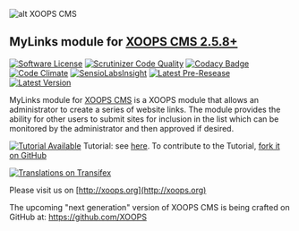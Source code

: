![alt XOOPS CMS](http://xoops.org/images/logoXoops4GithubRepository.png)
## MyLinks module for  [XOOPS CMS 2.5.8+](https://xoops.org)
[![Software License](https://img.shields.io/badge/license-GPL-brightgreen.svg?style=flat)](LICENSE)
[![Scrutinizer Code Quality](https://img.shields.io/scrutinizer/g/XoopsModules25x/mylinks.svg?style=flat)](https://scrutinizer-ci.com/g/XoopsModules25x/mylinks/?branch=master)
[![Codacy Badge](https://api.codacy.com/project/badge/grade/2d27c0023ee54f0b9ba2b5d17a68b2a5)](https://www.codacy.com/app/XoopsModules25x/mylinks)
[![Code Climate](https://img.shields.io/codeclimate/github/XoopsModules25x/mylinks.svg?style=flat)](https://codeclimate.com/github/XoopsModules25x/mylinks)
[![SensioLabsInsight](https://insight.sensiolabs.com/projects/aacda134-0f78-4d73-997a-b37194cfd7c4/mini.png)](https://insight.sensiolabs.com/projects/aacda134-0f78-4d73-997a-b37194cfd7c4)
[![Latest Pre-Resease](https://img.shields.io/github/tag/XoopsModules25x/mylinks.svg?style=flat)](https://github.com/XoopsModules25x/mylinks/tags/)
[![Latest Version](https://img.shields.io/github/release/XoopsModules25x/mylinks.svg?style=flat)](https://github.com/XoopsModules25x/mylinks/releases/)

MyLinks module for [XOOPS CMS](http://xoops.org) is a XOOPS module that allows an administrator to create a series of website links. The module provides the ability for other users to submit sites for inclusion in the list which can be monitored by the administrator and then approved if desired.

[![Tutorial Available](http://xoops.org/images/tutorial-available-blue.svg)](https://www.gitbook.com/book/xoops/mylinks-tutorial/) Tutorial: see [here](https://www.gitbook.com/book/xoops/mylinks-tutorial/).
To contribute to the Tutorial, [fork it on GitHub](https://github.com/XoopsDocs/mylinks-tutorial)

[![Translations on Transifex](http://xoops.org/images/translations-transifex-blue.svg)](https://www.transifex.com/xoops)

Please visit us on  [http://xoops.org](http://xoops.org)

The upcoming "next generation" version of XOOPS CMS is being crafted on GitHub at: https://github.com/XOOPS


